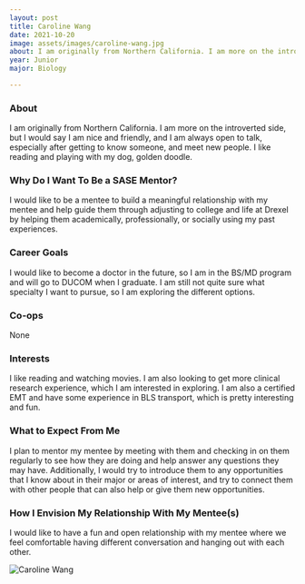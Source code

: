 ```yaml
---
layout: post
title: Caroline Wang 
date: 2021-10-20
image: assets/images/caroline-wang.jpg
about: I am originally from Northern California. I am more on the introverted side, but I would say I am nice and friendly, and I am always open to talk, especially after getting to know someone, and meet new people. I like reading and playing with my dog, golden doodle. 
year: Junior
major: Biology

---
```


### About

I am originally from Northern California. I am more on the introverted side, but I would say I am nice and friendly, and I am always open to talk, especially after getting to know someone, and meet new people. I like reading and playing with my dog, golden doodle. 

### Why Do I Want To Be a SASE Mentor?

I would like to be a mentee to build a meaningful relationship with my mentee and help guide them through adjusting to college and life at Drexel by helping them academically, professionally, or socially using my past experiences. 

### Career Goals

I would like to become a doctor in the future, so I am in the BS/MD program and will go to DUCOM when I graduate. I am still not quite sure what specialty I want to pursue, so I am exploring the different options. 

### Co-ops

None

### Interests

I like reading and watching movies. I am also looking to get more clinical research experience, which I am interested in exploring. I am also a certified EMT and have some experience in BLS transport, which is pretty interesting and fun.

### What to Expect From Me

I plan to mentor my mentee by meeting with them and checking in on them regularly to see how they are doing and help answer any questions they may have. Additionally, I would try to introduce them to any opportunities that I know about in their major or areas of interest, and try to connect them with other people that can also help or give them new opportunities. 

### How I Envision My Relationship With My Mentee(s) 

I would like to have a fun and open relationship with my mentee where we feel comfortable  having different conversation and hanging out with each other.

<div class="text-center my-5">
    <img src="https://sase-drexel.github.io/mentorship-2021/caroline-wang.jpg" alt="Caroline Wang" class="rounded post-img" />
</div>
